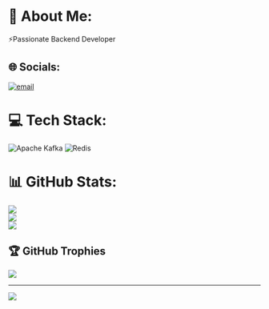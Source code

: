 # 💫 About Me:
⚡Passionate Backend Developer


## 🌐 Socials:
[![email](https://img.shields.io/badge/Email-D14836?logo=gmail&logoColor=white)](mailto:praval.parikh@gmail.com) 

# 💻 Tech Stack:
![Apache Kafka](https://img.shields.io/badge/Apache%20Kafka-000?style=for-the-badge&logo=apachekafka) ![Redis](https://img.shields.io/badge/redis-%23DD0031.svg?style=for-the-badge&logo=redis&logoColor=white)
# 📊 GitHub Stats:
![](https://github-readme-stats.vercel.app/api?username=Plebsicle&theme=dark&hide_border=false&include_all_commits=false&count_private=false)<br/>
![](https://github-readme-streak-stats.herokuapp.com/?user=Plebsicle&theme=dark&hide_border=false)<br/>
![](https://github-readme-stats.vercel.app/api/top-langs/?username=Plebsicle&theme=dark&hide_border=false&include_all_commits=false&count_private=false&layout=compact)

## 🏆 GitHub Trophies
![](https://github-profile-trophy.vercel.app/?username=Plebsicle&theme=radical&no-frame=false&no-bg=true&margin-w=4)

---
[![](https://visitcount.itsvg.in/api?id=Plebsicle&icon=0&color=0)](https://visitcount.itsvg.in)

